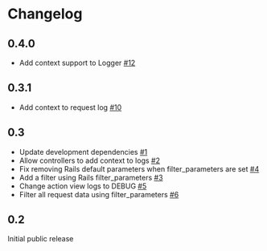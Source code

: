 # Changelog

## 0.4.0

- Add context support to Logger [#12](https://github.com/machinima/epilog/pull/12)

## 0.3.1

- Add context to request log [#10](https://github.com/machinima/epilog/pull/10)

## 0.3

- Update development dependencies [#1](https://github.com/machinima/epilog/pull/1)
- Allow controllers to add context to logs [#2](https://github.com/machinima/epilog/pull/2)
- Fix removing Rails default parameters when filter_parameters are set [#4](https://github.com/machinima/epilog/pull/4)
- Add a filter using Rails filter_parameters [#3](https://github.com/machinima/epilog/pull/3)
- Change action view logs to DEBUG [#5](https://github.com/machinima/epilog/pull/5)
- Filter all request data using filter_parameters [#6](https://github.com/machinima/epilog/pull/6)

## 0.2

Initial public release

